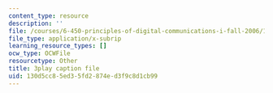 ```yaml
---
content_type: resource
description: ''
file: /courses/6-450-principles-of-digital-communications-i-fall-2006/130d5cc85ed35fd2874ed3f9c8d1cb99_o8XojnApGc4.vtt
file_type: application/x-subrip
learning_resource_types: []
ocw_type: OCWFile
resourcetype: Other
title: 3play caption file
uid: 130d5cc8-5ed3-5fd2-874e-d3f9c8d1cb99
---
```

